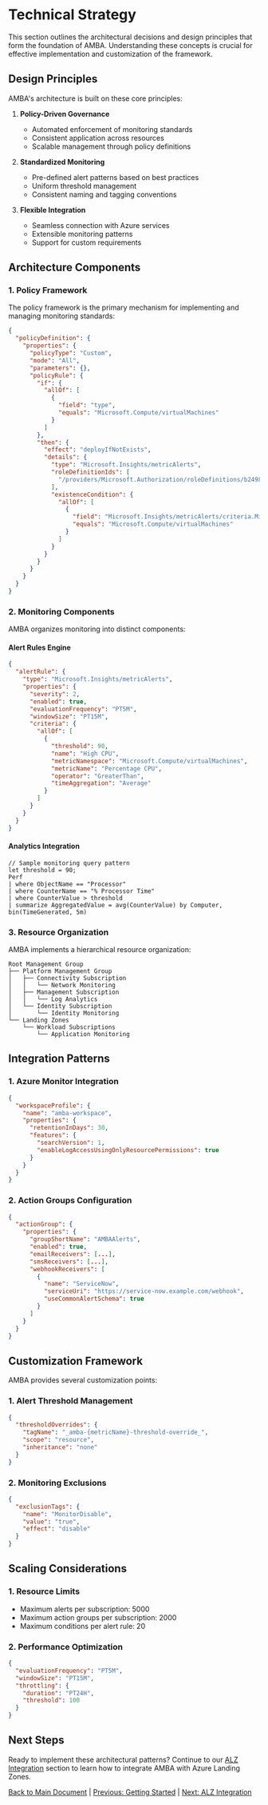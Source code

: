 # Technical Strategy

This section outlines the architectural decisions and design principles that form the foundation of AMBA. Understanding these concepts is crucial for effective implementation and customization of the framework.

## Design Principles

AMBA's architecture is built on these core principles:

1. **Policy-Driven Governance**
   - Automated enforcement of monitoring standards
   - Consistent application across resources
   - Scalable management through policy definitions

2. **Standardized Monitoring**
   - Pre-defined alert patterns based on best practices
   - Uniform threshold management
   - Consistent naming and tagging conventions

3. **Flexible Integration**
   - Seamless connection with Azure services
   - Extensible monitoring patterns
   - Support for custom requirements

## Architecture Components

### 1. Policy Framework

The policy framework is the primary mechanism for implementing and managing monitoring standards:

```json
{
  "policyDefinition": {
    "properties": {
      "policyType": "Custom",
      "mode": "All",
      "parameters": {},
      "policyRule": {
        "if": {
          "allOf": [
            {
              "field": "type",
              "equals": "Microsoft.Compute/virtualMachines"
            }
          ]
        },
        "then": {
          "effect": "deployIfNotExists",
          "details": {
            "type": "Microsoft.Insights/metricAlerts",
            "roleDefinitionIds": [
              "/providers/Microsoft.Authorization/roleDefinitions/b24988ac-6180-42a0-ab88-20f7382dd24c"
            ],
            "existenceCondition": {
              "allOf": [
                {
                  "field": "Microsoft.Insights/metricAlerts/criteria.Microsoft.Azure.Monitor.MultipleResourceMultipleMetricCriteria.allOf[*].metricNamespace",
                  "equals": "Microsoft.Compute/virtualMachines"
                }
              ]
            }
          }
        }
      }
    }
  }
}
```

### 2. Monitoring Components

AMBA organizes monitoring into distinct components:

#### Alert Rules Engine
```json
{
  "alertRule": {
    "type": "Microsoft.Insights/metricAlerts",
    "properties": {
      "severity": 2,
      "enabled": true,
      "evaluationFrequency": "PT5M",
      "windowSize": "PT15M",
      "criteria": {
        "allOf": [
          {
            "threshold": 90,
            "name": "High CPU",
            "metricNamespace": "Microsoft.Compute/virtualMachines",
            "metricName": "Percentage CPU",
            "operator": "GreaterThan",
            "timeAggregation": "Average"
          }
        ]
      }
    }
  }
}
```

#### Analytics Integration
```kusto
// Sample monitoring query pattern
let threshold = 90;
Perf
| where ObjectName == "Processor"
| where CounterName == "% Processor Time"
| where CounterValue > threshold
| summarize AggregatedValue = avg(CounterValue) by Computer, bin(TimeGenerated, 5m)
```

### 3. Resource Organization

AMBA implements a hierarchical resource organization:

```plaintext
Root Management Group
├── Platform Management Group
│   ├── Connectivity Subscription
│   │   └── Network Monitoring
│   ├── Management Subscription
│   │   └── Log Analytics
│   └── Identity Subscription
│       └── Identity Monitoring
└── Landing Zones
    └── Workload Subscriptions
        └── Application Monitoring
```

## Integration Patterns

### 1. Azure Monitor Integration

```json
{
  "workspaceProfile": {
    "name": "amba-workspace",
    "properties": {
      "retentionInDays": 30,
      "features": {
        "searchVersion": 1,
        "enableLogAccessUsingOnlyResourcePermissions": true
      }
    }
  }
}
```

### 2. Action Groups Configuration

```json
{
  "actionGroup": {
    "properties": {
      "groupShortName": "AMBAAlerts",
      "enabled": true,
      "emailReceivers": [...],
      "smsReceivers": [...],
      "webhookReceivers": [
        {
          "name": "ServiceNow",
          "serviceUri": "https://service-now.example.com/webhook",
          "useCommonAlertSchema": true
        }
      ]
    }
  }
}
```

## Customization Framework

AMBA provides several customization points:

### 1. Alert Threshold Management
```json
{
  "thresholdOverrides": {
    "tagName": "_amba-{metricName}-threshold-override_",
    "scope": "resource",
    "inheritance": "none"
  }
}
```

### 2. Monitoring Exclusions
```json
{
  "exclusionTags": {
    "name": "MonitorDisable",
    "value": "true",
    "effect": "disable"
  }
}
```

## Scaling Considerations

### 1. Resource Limits

- Maximum alerts per subscription: 5000
- Maximum action groups per subscription: 2000
- Maximum conditions per alert rule: 20

### 2. Performance Optimization

```json
{
  "evaluationFrequency": "PT5M",
  "windowSize": "PT15M",
  "throttling": {
    "duration": "PT24H",
    "threshold": 100
  }
}
```

## Next Steps

Ready to implement these architectural patterns? Continue to our [ALZ Integration](03-ALZ-Integration.md) section to learn how to integrate AMBA with Azure Landing Zones.

[Back to Main Document](../AMBA%20Design%20Document.md) | [Previous: Getting Started](01-Getting-Started.md) | [Next: ALZ Integration](03-ALZ-Integration.md) 